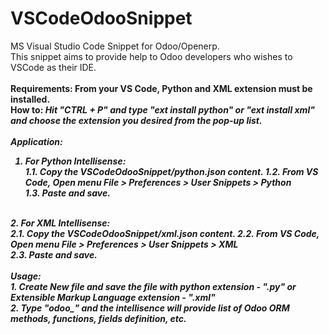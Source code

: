 # VSCodeOdooSnippet
MS Visual Studio Code Snippet for Odoo/Openerp.
<br/>
This snippet aims to provide help to Odoo developers who wishes to VSCode as their IDE.
<br/>
<br/>
<b>Requirements:<b/>
From your VS Code, Python and XML extension must be installed.<br/>
  How to: <i>Hit "CTRL + P" and type "ext install python" or "ext install xml" and choose the extension you desired from the pop-up list.<i/>
<br/>
<br/>
Application:<br/>
1. For Python Intellisense:<br>
  1.1. Copy the VSCodeOdooSnippet/python.json content.
  1.2. From VS Code, Open menu File > Preferences > User Snippets > Python<br/>
  1.3. Paste and save.
<br/>
2. For XML Intellisense:<br>
  2.1. Copy the VSCodeOdooSnippet/xml.json content.
  2.2. From VS Code, Open menu File > Preferences > User Snippets > XML<br/>
  2.3. Paste and save.
<br/>
<br/>
Usage:<br/>
1. Create New file and save the file with python extension - ".py" or Extensible Markup Language extension - ".xml"
<br/>
2. Type "odoo_" and the intellisence will provide list of Odoo ORM methods, functions, fields definition, etc.

